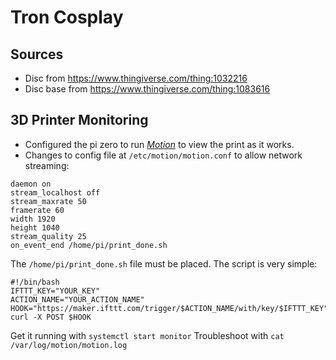 # Tron Cosplay

## Sources
* Disc from https://www.thingiverse.com/thing:1032216
* Disc base from https://www.thingiverse.com/thing:1083616

## 3D Printer Monitoring
* Configured the pi zero to run [_Motion_](https://motion-project.github.io/) to view the print as it works. 
* Changes to config file at `/etc/motion/motion.conf` to allow network streaming:
```
daemon on
stream_localhost off
stream_maxrate 50
framerate 60
width 1920
height 1040
stream_quality 25
on_event_end /home/pi/print_done.sh
```

The `/home/pi/print_done.sh` file must be placed. The script is very simple:
```
#!/bin/bash
IFTTT_KEY="YOUR_KEY"
ACTION_NAME="YOUR_ACTION_NAME"
HOOK="https://maker.ifttt.com/trigger/$ACTION_NAME/with/key/$IFTTT_KEY"
curl -X POST $HOOK
```

Get it running with `systemctl start monitor`
Troubleshoot with `cat /var/log/motion/motion.log`